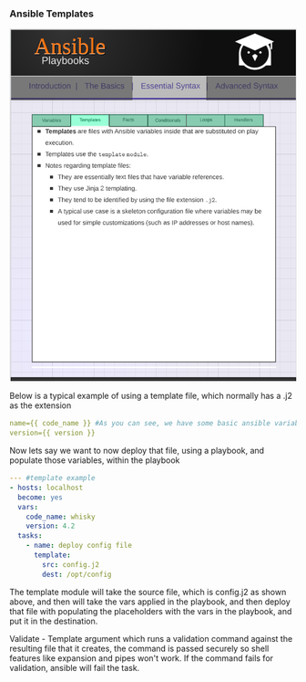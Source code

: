 ### Ansible Templates

![](Templates.png)

Below is a typical example of using a template file, which normally has a .j2 as the extension

```yml
name={{ code_name }} #As you can see, we have some basic ansible variables being used here
version={{ version }}
```

Now lets say we want to now deploy that file, using a playbook, and populate those variables, within the playbook

```yml
--- #template example
- hosts: localhost
  become: yes
  vars:
    code_name: whisky
    version: 4.2
  tasks:
    - name: deploy config file
      template:
        src: config.j2
        dest: /opt/config
```

The template module will take the source file, which is config.j2 as shown above, and then will take the vars applied in the playbook, and then deploy that file with populating the placeholders with the vars in the playbook, and put it in the destination.

Validate - Template argument which runs a validation command against the resulting file that it creates, the command is passed securely so shell features like expansion and pipes won't work. If the command fails for validation, ansible will fail the task.
